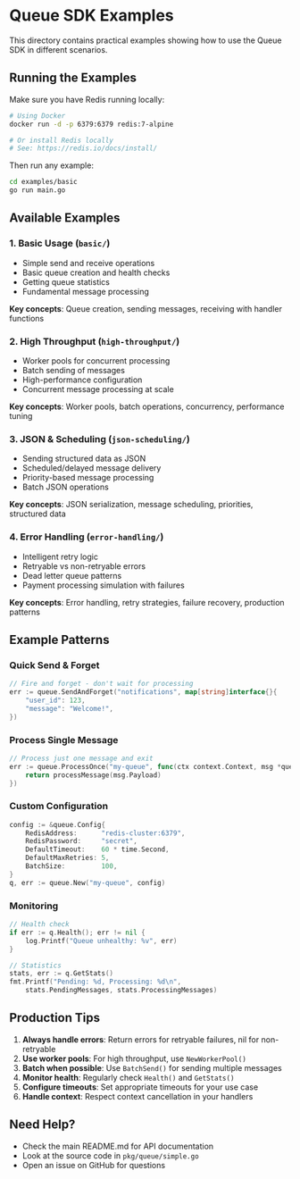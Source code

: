 # Queue SDK Examples

This directory contains practical examples showing how to use the Queue SDK in different scenarios.

## Running the Examples

Make sure you have Redis running locally:

```bash
# Using Docker
docker run -d -p 6379:6379 redis:7-alpine

# Or install Redis locally
# See: https://redis.io/docs/install/
```

Then run any example:

```bash
cd examples/basic
go run main.go
```

## Available Examples

### 1. Basic Usage (`basic/`)
- Simple send and receive operations
- Basic queue creation and health checks
- Getting queue statistics
- Fundamental message processing

**Key concepts**: Queue creation, sending messages, receiving with handler functions

### 2. High Throughput (`high-throughput/`)
- Worker pools for concurrent processing
- Batch sending of messages  
- High-performance configuration
- Concurrent message processing at scale

**Key concepts**: Worker pools, batch operations, concurrency, performance tuning

### 3. JSON & Scheduling (`json-scheduling/`)
- Sending structured data as JSON
- Scheduled/delayed message delivery
- Priority-based message processing
- Batch JSON operations

**Key concepts**: JSON serialization, message scheduling, priorities, structured data

### 4. Error Handling (`error-handling/`)
- Intelligent retry logic
- Retryable vs non-retryable errors
- Dead letter queue patterns
- Payment processing simulation with failures

**Key concepts**: Error handling, retry strategies, failure recovery, production patterns

## Example Patterns

### Quick Send & Forget
```go
// Fire and forget - don't wait for processing
err := queue.SendAndForget("notifications", map[string]interface{}{
    "user_id": 123,
    "message": "Welcome!",
})
```

### Process Single Message
```go
// Process just one message and exit
err := queue.ProcessOnce("my-queue", func(ctx context.Context, msg *queue.Message) error {
    return processMessage(msg.Payload)
})
```

### Custom Configuration
```go
config := &queue.Config{
    RedisAddress:      "redis-cluster:6379",
    RedisPassword:     "secret",
    DefaultTimeout:    60 * time.Second,
    DefaultMaxRetries: 5,
    BatchSize:         100,
}
q, err := queue.New("my-queue", config)
```

### Monitoring
```go
// Health check
if err := q.Health(); err != nil {
    log.Printf("Queue unhealthy: %v", err)
}

// Statistics
stats, err := q.GetStats()
fmt.Printf("Pending: %d, Processing: %d\n", 
    stats.PendingMessages, stats.ProcessingMessages)
```

## Production Tips

1. **Always handle errors**: Return errors for retryable failures, nil for non-retryable
2. **Use worker pools**: For high throughput, use `NewWorkerPool()` 
3. **Batch when possible**: Use `BatchSend()` for sending multiple messages
4. **Monitor health**: Regularly check `Health()` and `GetStats()`
5. **Configure timeouts**: Set appropriate timeouts for your use case
6. **Handle context**: Respect context cancellation in your handlers

## Need Help?

- Check the main README.md for API documentation
- Look at the source code in `pkg/queue/simple.go`
- Open an issue on GitHub for questions